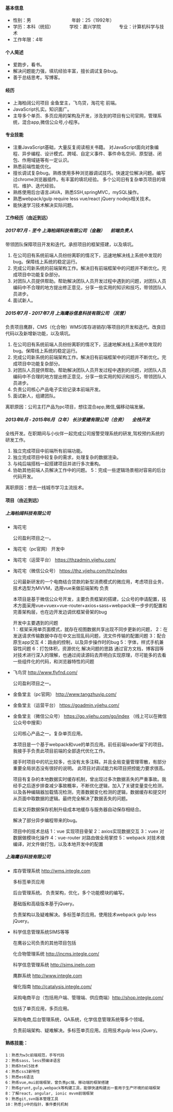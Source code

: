 #### 基本信息

 * 性别：男　　　　　　　　　年龄：25（1992年）
 * 学历：本科（统招）　　　　学校：嘉兴学院　　　　专业：计算机科学与技术
 * 工作年限：4年
 

#### 个人简述

* 爱跑步，看书。
* 解决问题能力强，填坑经验丰富，擅长调试复杂bug。
* 善于总结思考。写博客。

#### 经历
* 上海柏阔公司项目 金鱼堂主，飞鸟贷，淘花宅 前端。 
* JavaScript扎实。知识面广。
* 主导多个单页、多页应用的架构及开发，涉及到的项目有公司官网，管理系统，混合app,微信公众号,小程序。

#### 专业技能

* 注重JavaScript基础，大量反复阅读相关书籍。 对JavaScript面向对象编程、异步编程、设计模式、跨域、自定义事件、事件命名空间、原型链、闭包、作用域链等有一定认识。
* 熟悉前端性能优化。
* 擅长调试复杂bug。熟练使用多种浏览器调试技巧。快速定位解决问题。编写过chrome浏览器插件。有丰富的填坑经验。 多个公司旧有复杂单页项目的填坑、维护、迭代经验。
* 熟练使用后台语言JAVA，熟悉SSH,springMVC，mySQL操作。
* 熟悉webpack/gulp require less vue/react jQuery nodejs相关技术。
* 能快速学习技术解决实际问题。



#### 工作经历（由近到远）

#####  2017年7月 - 至今  上海柏阔科技有限公司（金融） 　前端负责人

带领团队保障项目开发和迭代。承担项目的框架搭建，以及填坑。

1. 在公司旧有系统前端人员纷纷离职的情况下，迅速地解决线上系统中发现的bug。保障线上系统的稳定运行。 
2. 完成公司新系统的前端架构工作。解决旧有前端框架中的问题并不断优化。完成项目中功能复杂部分。 
3. 对团队人员提供帮助。帮助解决团队人员开发过程中遇到的问题，对团队人员编码中不合理的地方提出修正意见，分享一些实用的知识和技巧，带领团队人员进步。 
4. 面试新人。


#####  2015年7月 - 2017年7月  上海鹰谷信息科技有限公司 （民营）　

负责项目鹰群，CMS（化合物）WMS(库存进销存)等项目的开发和迭代。改良旧代码以及新增新功能，以及填坑。

1. 在公司旧有系统前端人员纷纷离职的情况下，迅速地解决线上系统中发现的bug。保障线上系统的稳定运行。 
2. 完成公司新系统的前端架构工作。解决旧有前端框架中的问题并不断优化。完成项目中功能复杂部分。 
3. 对团队人员提供帮助。帮助解决团队人员开发过程中遇到的问题，对团队人员编码中不合理的地方提出修正意见，分享一些实用的知识和技巧，带领团队人员进步。 
4. 负责公司核心产品电子实验记录本前端开发。 
5. 面试新人，组建团队。

离职原因：公司主打产品为pc项目，想往混合app,微信,偏移动端发展。


#####  2013年6月 - 2015年6月（2年）  长沙爱建有限公司（合资） 　全栈开发

全栈开发。在职期间与小伙伴一起完成公司报警受理系统的研发,驾校预约系统的研发工作。

1. 独立完成项目中前端所有前端功能。
2. 独立完成项目中较复杂的需求，处理复杂的数据渲染。
3. 与纯后端搭档一起搭建项目并进行多次重构。
4. 协助其他前端人员解决工作中的问题。
5：完成一些逻辑场景相对容易的后台代码开发。

离职原因：想去一线城市学习主流技术。

#### 项目（由近到远）

##### 上海柏阔科技有限公司

* 淘花宅   

    公司盈利项目之一。

* 淘花宅（pc官网）  开发中
* 淘花宅（运营平台）  https://thzadmin.vjiehu.com/
* 淘花宅（微信公众号） https://thz.vjiehu.com/thz/index

    公司最新研发的一个电商结合贷款的新型消费模式的微应用，考虑项目业务，技术选型为MVVM，选用vue来做前端架构
    负责
    
    本项目是基于微信公众号开发，主要负责框架的搭建，公众号的申请配置，技术方面采用vue+vuex+vue-router+axios+sass+webpack来一步步的配置和完善架构层，也在边开发边调优框架骨架的bug
    
    开发中主要遇到的问题    
      1：框架采用单页面模式，就存在视图数据共享出现不同步更新的问题，
      2：在发送请求传输数据中存在中文出现乱码问题，流文件传输的配置问题
      3：配合原生app交互
      4：路由的控制，以及异步操作时的bug
      5：字体，样式手机兼容性问题
      6：打包体积，资源优化
   解决问题的思路
      通过官方文档，博客园等对技术进行深入的理解，也通过阅读源码去弄明白实现原理，尽可能多的去看一些组件化的代码，和浏览器特性的问题

* 飞鸟贷 http://www.flyfnd.com/ 
    
    公司盈利项目之一。

* 金鱼堂主（pc官网）  http://www.tangzhuvip.com/
* 金鱼堂主（运营平台）  https://goadmin.vjiehu.com/
* 金鱼堂主（微信公众号）  https://go.vjiehu.com/go/index （线上可以在微信公众号中搜索）
    
    公司核心产品之一。复杂单页应用。
    
    本项目是一个基于webpack和vue的单页应用。前任前端leader留下的项目。我接手手负责此项目前端的全部迭代优化工作。 
    
    接手时项目中的坑比较多，也没有太多注释。并且全局变量管理零散，有部分重要全局状态没有很好的说明。 此项目对调试能力和项目把控能力要求很高。
    
    项目有复杂的本地数据实时缓存机制，曾出现过多次数据丢失的严重事故。我经手之后逐步排查减少事故概率，不断优化逻辑，加入了关键变量变化检测，以及各种编辑器加载情况检测，完善数据变化检测的逻辑，数据缓存和提交时从页面中取数据的逻辑。最终完全解决了数据丢失的问题。     
    
    后来又将数据保存机制升级成本地缓存与服务器自动保存相结合。 
    
    解决了部分异步编程带来的bug。

  项目中的技术总结
    1：vue 实现项目骨架 
    2：axios实现数据交互
    3：vuex 对数据做模块化操作
    4：vue-router 对路由做全局掌控
    5：webpack 对技术做编译，对文件做打包，以及本地开发中的配置


##### 上海鹰谷科技有限公司

* 库存管理系统 http://wms.integle.com

    多标签单页应用
    
    后台管理系统。 
    负责架构，优化，多个功能模块的编写。
    
    基础版和高级版本基于jQuery。 
    
    
    负责架构以及疑难解决。多标签单页应用。使用技术webpack gulp less jQuery。

* 科学信息管理系统SIMS等等  

    在鹰谷公司负责的其他项目包括
    
    化合物管理系统 http://incms.integle.com/ 
    
    科学信息管理系统 http://sims.ineln.com 
    
    鹰群系统 http://www.integle.com
    
    催化指南 http://catalysis.integle.com/ 
    
    采购电商平台（包括用户端、管理端、供应商端）http://shop.integle.com/
    
    包括了单页应用，多页应用。 
    
    采购电商,后台管理系统，QA系统，化学信息管理系统等多个领域。
    
    负责前端架构、疑难解决。多标签单页应用。应用技术gulp less jQuery。


 #### 熟练技能： 
 
    1：熟悉为w3c前端规范，手写代码 
    2：熟练sass，less预编译语言 
    3：熟练html5技术 
    4：熟悉css3新特性 
    5：熟悉es6语法 
    6：熟练vue,mui前端框架，曾负责pc端，移动端的框架搭建 
    7：熟练grunt,gulp,webpack等构建工具，能够快速构建出一套用于生产环境的前端框架 
    8：了解react，angular, ionic mvvm前端框架 
    9：熟悉git,svn版本管理工具 
    10：熟悉js中的指针，事件委托机制 







